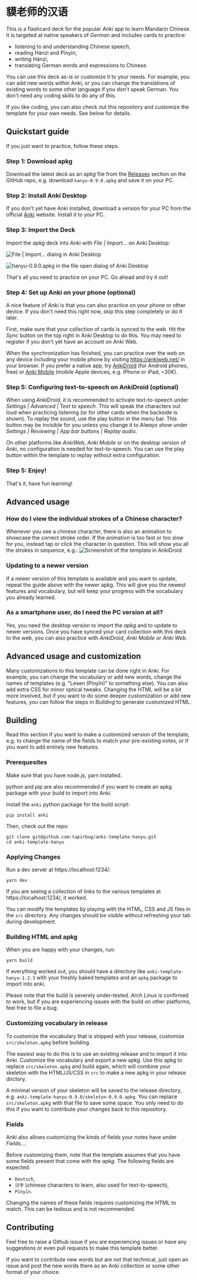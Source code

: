 # 貘老师的汉语
This is a flashcard deck for the popular _Anki_ app to learn Mandarin Chinese.
It is targeted at native speakers of _German_ and includes cards to practice:
* listening to and understanding Chinese speech,
* reading Hànzì and Pīnyīn,
* writing Hànzì,
* translating German words and expressions to Chinese.

You can use this deck as-is or customize it to your needs. For example, you
can add new words within Anki, or you can change the translations of existing
words to some other language if you don't speak German. You don't need any
coding skills to do any of this.

If you like coding, you can also check out this repository and customize the
template for your own needs. See below for details.

## Quickstart guide
If you just want to practice, follow these steps.

### Step 1: Download apkg
Download the latest deck as an _apkg_ file from the
[Releases](https://github.com/tapirbug/anki-template-hanyu/releases)
section on the GitHub repo, e.g. download `hanyu-0.9.0.apkg` and save it on
your PC.

### Step 2: Install Anki Desktop
If you don't yet have Anki installed, download a version for your PC from the
official [Anki](https://apps.ankiweb.net/#download) website. Install it to
your PC.

### Step 3: Import the Deck
Import the _apkg_ deck into Anki with _File | Import…_ on Anki Desktop:

![_File | Import…_ dialog in Anki Desktop](docs/screenshots/screenshot-anki-import.png)

![_hanyu-0.9.0.apkg_ in the file open dialog of Anki Desktop](docs/screenshots/screenshot-anki-import-dialog.png)

That's all you need to practice on your PC. Go ahead and try it out!

### Step 4: Set up Anki on your phone (optional)
A nice feature of Anki is that you can also practice on your phone or other
device. If you don't need this right now, skip this step completely or do it
later.

First, make sure that your collection of cards is synced to the web. Hit the
_Sync_ button on the top right in Anki Desktop to do this. You may need to
register if you don't yet have an account on Anki Web.

When the synchronization has finished, you can practice over the web on any
device including your mobile phone by visiting https://ankiweb.net/ in your
browser. If you prefer a native app, try
[AnkiDroid](https://play.google.com/store/apps/details?id=com.ichi2.anki&hl=de_AT&gl=US&pli=1)
(for Android phones, free)
or
[Anki Mobile](https://apps.apple.com/de/app/ankimobile-flashcards/id373493387)
(mobile Apple devices, e.g. iPhone or iPad, ~30€).

### Step 5: Configuring text-to-speech on AnkiDroid (optional)
When using AnkiDroid, it is recommended to activate text-to-speech under
_Settings | Advanced | Text to speech_. This will speak the characters out loud
when practicing listening (or for other cards when the backside is shown). To
replay the sound, use the play button in the menu bar. This button may be
invisible for you unless you change it to _Always show_ under _Settings |
Reviewing | App bar buttons | Replay audio_.

On other platforms like _AnkiWeb_, _Anki Mobile_ or on the desktop version of
Anki, no configuration is needed for text-to-speech. You can use the play
button within the template to replay without extra configuration.

### Step 5: Enjoy!
That's it, have fun learning!

## Advanced usage
### How do I view the individual strokes of a Chinese character?
Whenever you see a chinese character, there is also an animation to showcase
the correct stroke order. If the animation is too fast or too slow for you,
instead tap or click the character in question. This will show you all the
strokes in sequence, e.g.:
![Screenshot of the template in AnkiDroid](docs/screenshots/screenshot-practice-writing.png)

### Updating to a newer version
If a newer version of this template is available and you want to update, repeat
the guide above with the newer apkg. This will give you the newest features
and vocabulary, but will keep your progress with the vocabulary you already
learned.

### As a smartphone user, do I need the PC version at all?
Yes, you need the desktop version to import the _apkg_ and to update to newer
versions. Once you have synced your card collection with this deck to the web,
you can also practice with _AnkiDroid_, _Anki Mobile_ or _Anki Web_.

## Advanced usage and customization
Many customizations to this template can be done right in Anki. For example,
you can change the vocabulary or add new words, change the names of templates
(e.g. "Lesen (Pīnyīn)" to something else). You can also add extra CSS for minor
optical tweaks. Changing the HTML will be a bit more involved, but if you want
to do some deeper customization or add new features, you can follow the steps
in _Building_ to generate customized HTML.

## Building
Read this section if you want to make a customized version of the template,
e.g. to change the name of the fields to match your pre-existing notes, or if
you want to add entirely new features.

### Prerequesites
Make sure that you have node.js, yarn installed.

python and pip are also recommended if you want to create an apkg package with
your build to import into Anki.

Install the `anki` python package for the build script:

    pip install anki

Then, check out the repo:

    git clone git@github.com:tapirbug/anki-template-hanyu.git
    cd anki-template-hanyu

### Applying Changes
Run a dev server at https://localhost:1234/:
    
    yarn dev

If you are seeing a collection of links to the various templates at
https://localhost:1234/, it worked.

You can modify the templates by playing with the HTML, CSS and JS files in the
`src` directory. Any changes should be visible without refreshing your tab
during development.

### Building HTML and apkg
When you are happy with your changes, run:

    yarn build

If everything worked out, you should have a directory like
`anki-template-hanyu-1.2.3` with your freshly baked templates and an `apkg`
package to import into anki.

Please note that the build is severely under-tested. _Arch Linux_ is confirmed
to work, but if you are experiencing issues with the build on other platforms,
feel free to file a bug.

### Customizing vocabulary in release
To customize the vocabulary that is shipped with your release, customize
`src/skeleton.apkg` before building.

The easiest way to do this is to use an existing release and to import it into
Anki. Customize the vocabulary and export a new apkg. Use this apkg to replace
`src/skeleton.apkg` and build again, which will combine your skeleton with the
HTML/JS/CSS in `src` to make a new apkg in your release dirctory.

A minimal version of your skeleton will be saved to the release directory, e.g.
`anki-template-hanyu-0.9.0/skeleton-0.9.0.apkg`. You can replace
`src/skeleton.apkg` with that file to save some space. You only need to do this
if you want to contribute your changes back to this repository.

### Fields
Anki also allows customizing the kinds of fields your notes have under
_Fields…_.

Before customizing them, note that the template assumes that you have some
fields present that come with the _apkg_. The following fields are expected:
* `Deutsch`,
* `汉字` (chinese characters to learn, also used for text-to-speech),
* `Pīnyīn`.

Changing the names of these fields requires customizing the HTML to match. This
can be tedious and is not recommended.

## Contributing
Feel free to raise a Github issue if you are experiencing issues or have any
suggestions or even pull requests to make this template better.

If you want to contribute new words but are not that technical, just open an
issue and post the new words there as an Anki collection or some other format
of your choice.

